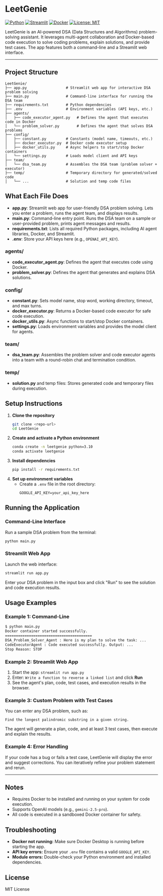 # LeetGenie

[![Python](https://img.shields.io/badge/Python-3.10%2B-blue.svg)](https://www.python.org/downloads/)
[![Streamlit](https://img.shields.io/badge/Streamlit-Enabled-brightgreen)](https://streamlit.io/)
[![Docker](https://img.shields.io/badge/Docker-Required-blue)](https://www.docker.com/)
[![License: MIT](https://img.shields.io/badge/License-MIT-yellow.svg)](https://opensource.org/licenses/MIT)

LeetGenie is an AI-powered DSA (Data Structures and Algorithms) problem-solving assistant. It leverages multi-agent collaboration and Docker-based code execution to solve coding problems, explain solutions, and provide test cases. The app features both a command-line and a Streamlit web interface.

---


## Project Structure

```text
LeetGenie/
├── app.py                  # Streamlit web app for interactive DSA problem solving
├── main.py                 # Command-line interface for running the DSA team
├── requirements.txt        # Python dependencies
├── .env                    # Environment variables (API keys, etc.)
├── agents/
│   ├── code_executor_agent.py   # Defines the agent that executes code in Docker
│   └── problem_solver.py        # Defines the agent that solves DSA problems
├── config/
│   ├── constant.py         # Constants (model name, timeouts, etc.)
│   ├── docker_executor.py  # Docker code executor setup
│   ├── docker_utils.py     # Async helpers to start/stop Docker containers
│   └── settings.py         # Loads model client and API keys
├── team/
│   └── dsa_team.py         # Assembles the DSA team (problem solver + executor)
├── temp/                   # Temporary directory for generated/solved code
│   └── ...                 # Solution and temp code files
```

## What Each File Does

- **app.py**: Streamlit web app for user-friendly DSA problem solving. Lets you enter a problem, runs the agent team, and displays results.
- **main.py**: Command-line entry point. Runs the DSA team on a sample or user-provided problem, prints agent messages and results.
- **requirements.txt**: Lists all required Python packages, including AI agent libraries, Docker, and Streamlit.
- **.env**: Store your API keys here (e.g., `OPENAI_API_KEY`).

### agents/
- **code_executor_agent.py**: Defines the agent that executes code using Docker.
- **problem_solver.py**: Defines the agent that generates and explains DSA solutions.

### config/
- **constant.py**: Sets model name, stop word, working directory, timeout, and max turns.
- **docker_executor.py**: Returns a Docker-based code executor for safe code execution.
- **docker_utils.py**: Async functions to start/stop Docker containers.
- **settings.py**: Loads environment variables and provides the model client for agents.

### team/
- **dsa_team.py**: Assembles the problem solver and code executor agents into a team with a round-robin chat and termination condition.

### temp/
- **solution.py** and temp files: Stores generated code and temporary files during execution.

## Setup Instructions

1. **Clone the repository**
   ```sh
   git clone <repo-url>
   cd LeetGenie
   ```
2. **Create and activate a Python environment**
   ```sh
   conda create -n leetgenie python=3.10
   conda activate leetgenie
   ```
3. **Install dependencies**
   ```sh
   pip install -r requirements.txt
   ```
4. **Set up environment variables**
   - Create a `.env` file in the root directory:
     ```env
     GOOGLE_API_KEY=your_api_key_here
     ```

## Running the Application

### Command-Line Interface
Run a sample DSA problem from the terminal:
```sh
python main.py
```

### Streamlit Web App
Launch the web interface:
```sh
streamlit run app.py
```

Enter your DSA problem in the input box and click "Run" to see the solution and code execution results.

## Usage Examples

### Example 1: Command-Line
```sh
$ python main.py
Docker container started successfully.
========================================
DSA_Problem_Solver_Agent : Here is my plan to solve the task: ...
CodeExecutorAgent : Code executed successfully. Output: ...
Stop Reason: STOP
```

### Example 2: Streamlit Web App
1. Start the app: `streamlit run app.py`
2. Enter: `Write a function to reverse a linked list` and click **Run**
3. See the agent's plan, code, test cases, and execution results in the browser.

### Example 3: Custom Problem with Test Cases
You can enter any DSA problem, such as:

```
Find the longest palindromic substring in a given string.
```

The agent will generate a plan, code, and at least 3 test cases, then execute and explain the results.

### Example 4: Error Handling
If your code has a bug or fails a test case, LeetGenie will display the error and suggest corrections. You can iteratively refine your problem statement and rerun.

---

## Notes
- Requires Docker to be installed and running on your system for code execution.
- Supports OpenAI models (e.g., `gemini-2.5-pro`).
- All code is executed in a sandboxed Docker container for safety.

## Troubleshooting
- **Docker not running:** Make sure Docker Desktop is running before starting the app.
- **API key errors:** Ensure your `.env` file contains a valid `GOOGLE_API_KEY`.
- **Module errors:** Double-check your Python environment and installed dependencies.

## License
MIT License
